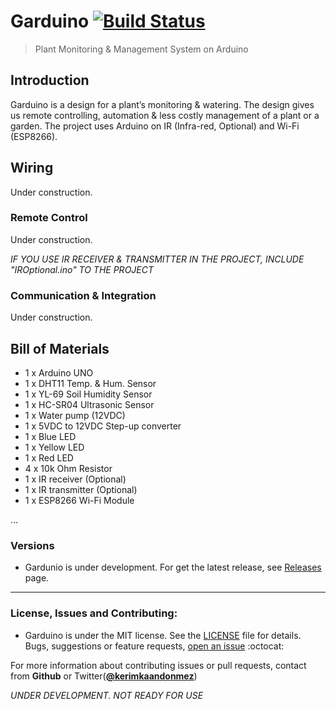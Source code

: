 # Garduino [![Build Status](https://travis-ci.org/kerimkaan/Garduino.svg?branch=master)](https://travis-ci.org/kerimkaan/Garduino)
> Plant Monitoring &amp; Management System on Arduino

## Introduction

Garduino is a design for a plant’s monitoring & watering. The design gives us remote controlling, automation & less costly management of a plant or a garden. The project uses Arduino on IR (Infra-red, Optional) and Wi-Fi (ESP8266).

## Wiring

Under construction.

### Remote Control

Under construction.

*IF YOU USE IR RECEIVER & TRANSMITTER IN THE PROJECT, INCLUDE "IROptional.ino" TO THE PROJECT*

### Communication & Integration

Under construction.


## Bill of Materials

* 1 x Arduino UNO
* 1 x DHT11 Temp. & Hum. Sensor
* 1 x YL-69 Soil Humidity Sensor
* 1 x HC-SR04 Ultrasonic Sensor
* 1 x Water pump (12VDC)
* 1 x 5VDC to 12VDC Step-up converter
* 1 x Blue LED
* 1 x Yellow LED
* 1 x Red LED
* 4 x 10k Ohm Resistor
* 1 x IR receiver (Optional)
* 1 x IR transmitter (Optional)
* 1 x ESP8266 Wi-Fi Module

…

### Versions

* Gardunio is under development. For get the latest release, see [Releases](https://github.com/kerimkaan/Garduino/releases/) page.


------

### License, Issues and Contributing:

* Garduino is under the MIT license. See the [LICENSE](https://github.com/kerimkaan/Garduino/blob/master/LICENSE) file for details. Bugs, suggestions or feature requests, [open an issue](https://github.com/kerimkaan/Garduino/issues) :octocat:

For more information about contributing issues or pull requests, contact from **Github** or Twitter(**[@kerimkaandonmez](https://twitter.com/kerimkaandonmez)**)


*UNDER DEVELOPMENT. NOT READY FOR USE*
